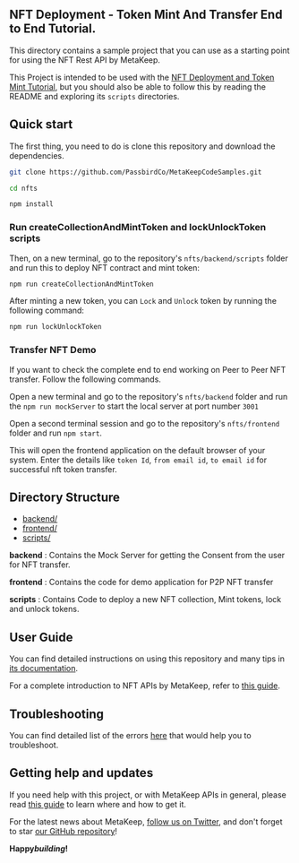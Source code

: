 ## NFT Deployment - Token Mint And Transfer End to End Tutorial.

This directory contains a sample project that you can use as a starting point for using the NFT Rest API by MetaKeep.

This Project is intended to be used with the [NFT Deployment and Token Mint Tutorial](https://docs.metakeep.xyz/docs/create-your-first-nft-collection-and-mint-tokens), but you should also be able to follow this by reading the README and exploring its `scripts` directories.

## Quick start

The first thing, you need to do is clone this repository and download the dependencies.

```sh
git clone https://github.com/PassbirdCo/MetaKeepCodeSamples.git

cd nfts

npm install
```

### Run createCollectionAndMintToken and lockUnlockToken scripts

Then, on a new terminal, go to the repository's `nfts/backend/scripts` folder and run this to
deploy NFT contract and mint token:

```sh
npm run createCollectionAndMintToken
```

After minting a new token, you can `Lock` and `Unlock` token by running the following command:

```sh
npm run lockUnlockToken
```

### Transfer NFT Demo

If you want to check the complete end to end working on Peer to Peer NFT transfer. Follow the following commands.

Open a new terminal and go to the repository's `nfts/backend` folder and run the `npm run mockServer` to start the local server at port number `3001`

Open a second terminal session and go to the repository's `nfts/frontend` folder and run `npm start`.

This will open the frontend application on the default browser of your system. Enter the details like `token Id`, `from email id`, `to email id` for successful nft token transfer.

## Directory Structure

- [backend/](./nfts/backend)
- [frontend/](./nfts/frontend)
- [scripts/](./nfts/scripts)

**backend** : Contains the Mock Server for getting the Consent from the user for NFT transfer.

**frontend** : Contains the code for demo application for P2P NFT transfer

**scripts** : Contains Code to deploy a new NFT collection, Mint tokens, lock and unlock tokens.

## User Guide

You can find detailed instructions on using this repository and many tips in [its documentation](https://docs.metakeep.xyz/reference/nft-101).

For a complete introduction to NFT APIs by MetaKeep, refer to [this guide](https://docs.metakeep.xyz/reference/nft-101).

## Troubleshooting

You can find detailed list of the errors [here](https://docs.metakeep.xyz/reference/api-error-status) that would help you to troubleshoot.

## Getting help and updates

If you need help with this project, or with MetaKeep APIs in general, please read [this guide](https://docs.metakeep.xyz/) to learn where and how to get it.

For the latest news about MetaKeep, [follow us on Twitter](https://twitter.com/metakeep), and don't forget to star [our GitHub repository](https://github.com/PassbirdCo/MetaKeepCodeSamples.git)!

**Happy*building*!**
